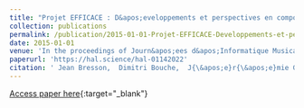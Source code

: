 ```yaml
---
title: "Projet EFFICACE : D&apos;eveloppements et perspectives en composition assist&apos;ee par ordinateur"
collection: publications
permalink: /publication/2015-01-01-Projet-EFFICACE-Developpements-et-perspectives-en-composition-assistee-par-ordinateur
date: 2015-01-01
venue: 'In the proceedings of Journ&apos;ees d&apos;Informatique Musicale'
paperurl: 'https://hal.science/hal-01142022'
citation: ' Jean Bresson,  Dimitri Bouche,  J{\&apos;e}r{\&apos;e}mie Garcia,  Thibaut Carpentier,  Florent Jacquemard,  John Maccallum,  Diemo Schwarz, &quot;Projet EFFICACE : D&amp;apos;eveloppements et perspectives en composition assist&amp;apos;ee par ordinateur.&quot; In the proceedings of Journ&amp;apos;ees d&amp;apos;Informatique Musicale, 2015.'
---
```

[Access paper here](https://hal.science/hal-01142022){:target="_blank"}
